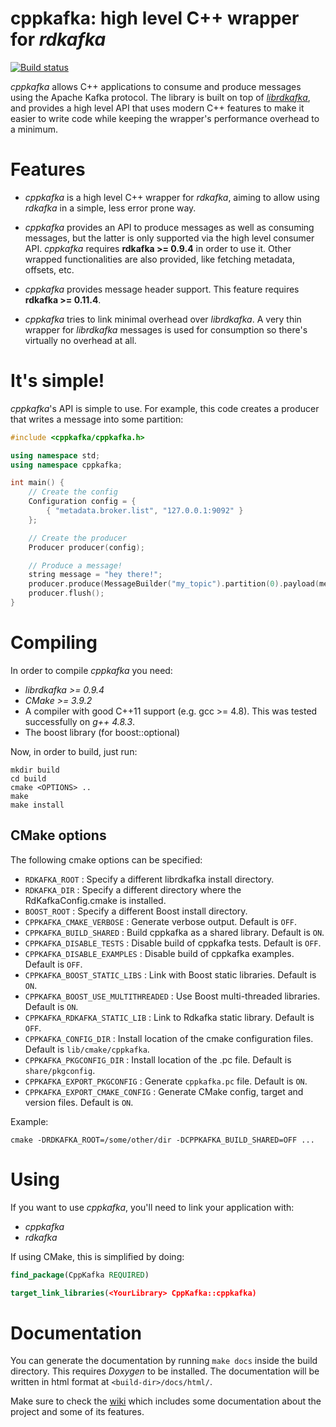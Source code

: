 # cppkafka: high level C++ wrapper for _rdkafka_

[![Build status](https://travis-ci.org/mfontanini/cppkafka.svg?branch=master)](https://travis-ci.org/mfontanini/cppkafka) 

_cppkafka_ allows C++ applications to consume and produce messages using the Apache Kafka
protocol. The library is built on top of [_librdkafka_](https://github.com/edenhill/librdkafka), 
and provides a high level API that uses modern C++ features to make it easier to write code
while keeping the wrapper's performance overhead to a minimum.

# Features

* _cppkafka_ is a high level C++ wrapper for _rdkafka_, aiming to allow using _rdkafka_ in a 
simple, less error prone way. 

* _cppkafka_ provides an API to produce messages as well as consuming messages, but the latter is 
only supported via the high level consumer API. _cppkafka_ requires **rdkafka >= 0.9.4** in 
order to use it. Other wrapped functionalities are also provided, like fetching metadata, 
offsets, etc.

* _cppkafka_ provides message header support. This feature requires **rdkafka >= 0.11.4**.

* _cppkafka_ tries to link minimal overhead over _librdkafka_. A very thin wrapper for _librdkafka_
messages is used for consumption so there's virtually no overhead at all.

# It's simple!

_cppkafka_'s API is simple to use. For example, this code creates a producer that writes a message
into some partition:

```c++
#include <cppkafka/cppkafka.h>

using namespace std;
using namespace cppkafka;

int main() {
    // Create the config
    Configuration config = {
        { "metadata.broker.list", "127.0.0.1:9092" }
    };

    // Create the producer
    Producer producer(config);

    // Produce a message!
    string message = "hey there!";
    producer.produce(MessageBuilder("my_topic").partition(0).payload(message));
    producer.flush();
}
```

# Compiling

In order to compile _cppkafka_ you need:

* _librdkafka >= 0.9.4_
* _CMake >= 3.9.2_
* A compiler with good C++11 support (e.g. gcc >= 4.8). This was tested successfully on _g++ 4.8.3_. 
* The boost library (for boost::optional)

Now, in order to build, just run:

```Shell
mkdir build
cd build
cmake <OPTIONS> ..
make
make install
```

## CMake options

The following cmake options can be specified:
* `RDKAFKA_ROOT` : Specify a different librdkafka install directory.
* `RDKAFKA_DIR` : Specify a different directory where the RdKafkaConfig.cmake is installed.
* `BOOST_ROOT` : Specify a different Boost install directory.
* `CPPKAFKA_CMAKE_VERBOSE` : Generate verbose output. Default is `OFF`.
* `CPPKAFKA_BUILD_SHARED` : Build cppkafka as a shared library. Default is `ON`.
* `CPPKAFKA_DISABLE_TESTS` : Disable build of cppkafka tests. Default is  `OFF`.
* `CPPKAFKA_DISABLE_EXAMPLES` : Disable build of cppkafka examples. Default is `OFF`.
* `CPPKAFKA_BOOST_STATIC_LIBS` : Link with Boost static libraries. Default is `ON`.
* `CPPKAFKA_BOOST_USE_MULTITHREADED` : Use Boost multi-threaded libraries. Default is `ON`.
* `CPPKAFKA_RDKAFKA_STATIC_LIB` : Link to Rdkafka static library. Default is `OFF`.
* `CPPKAFKA_CONFIG_DIR` : Install location of the cmake configuration files. Default is `lib/cmake/cppkafka`.
* `CPPKAFKA_PKGCONFIG_DIR` : Install location of the .pc file. Default is `share/pkgconfig`.
* `CPPKAFKA_EXPORT_PKGCONFIG` : Generate `cppkafka.pc` file. Default is `ON`.
* `CPPKAFKA_EXPORT_CMAKE_CONFIG` : Generate CMake config, target and version files. Default is `ON`.

Example:
```Shell
cmake -DRDKAFKA_ROOT=/some/other/dir -DCPPKAFKA_BUILD_SHARED=OFF ...
```

# Using

If you want to use _cppkafka_, you'll need to link your application with:

* _cppkafka_
* _rdkafka_

If using CMake, this is simplified by doing:
```cmake
find_package(CppKafka REQUIRED)

target_link_libraries(<YourLibrary> CppKafka::cppkafka)
```

# Documentation

You can generate the documentation by running `make docs` inside the build directory. This requires
_Doxygen_ to be installed. The documentation will be written in html format at
`<build-dir>/docs/html/`.

Make sure to check the [wiki](https://github.com/mfontanini/cppkafka/wiki) which includes
some documentation about the project and some of its features.
